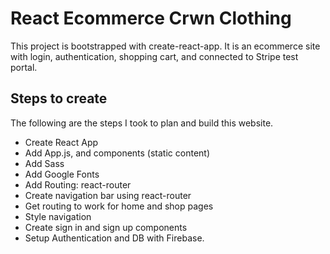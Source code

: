 # React Ecommerce Crwn Clothing

This project is bootstrapped with create-react-app. It is an ecommerce site with login, authentication, shopping cart, and connected to Stripe test portal.

## Steps to create

The following are the steps I took to plan and build this website.

- Create React App
- Add App.js, and components (static content)
- Add Sass
- Add Google Fonts
- Add Routing: react-router
- Create navigation bar using react-router
- Get routing to work for home and shop pages
- Style navigation
- Create sign in and sign up components
- Setup Authentication and DB with Firebase.
